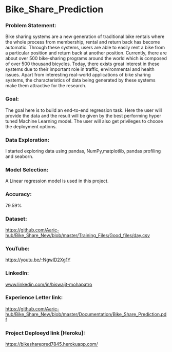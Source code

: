 # Bike_Share_Prediction

### Problem Statement:

Bike sharing systems are a new generation of traditional bike rentals where the whole
process from membership, rental and return back has become automatic. Through these
systems, users are able to easily rent a bike from a particular position and return back at
another position. Currently, there are about over 500 bike-sharing programs around the
world which is composed of over 500 thousand bicycles. Today, there exists great interest in
these systems due to their important role in traffic, environmental and health issues. Apart
from interesting real-world applications of bike sharing systems, the characteristics of data
being generated by these systems make them attractive for the research.


### Goal:

The goal here is to build an end-to-end regression task. Here the user will provide the data
and the result will be given by the best performing hyper tuned Machine Learning model.
The user will also get privileges to choose the deployment options.

### Data Exploration:
I started exploring data using pandas, NumPy,matplotlib, pandas profiling and seaborn.

### Model Selection:
A Linear regression model is used in this project.

### Accuracy:
79.59% 

### Dataset:
  https://github.com/Aaric-hub/Bike_Share_New/blob/master/Training_Files/Good_files/day.csv

### YouTube:
  https://youtu.be/-NgwID2Xg1Y

### LinkedIn:
  www.linkedin.com/in/biswajit-mohapatro

### Experience Letter link:
  https://github.com/Aaric-hub/Bike_Share_New/blob/master/Documentation/Bike_Share_Prediction.pdf

### Project Deploeyd link [Heroku]:
  https://bikesharepred7845.herokuapp.com/
